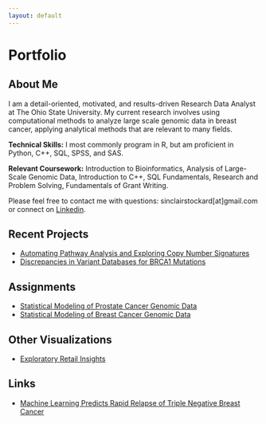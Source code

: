 ```yaml
---
layout: default
---
```

# Portfolio

## About Me

I am a detail-oriented, motivated, and results-driven Research Data Analyst at The Ohio State University. My current research involves using computational methods to analyze large scale genomic data in breast cancer, applying analytical methods that are relevant to many fields.

**Technical Skills:** I most commonly program in R, but am proficient in Python, C++, SQL, SPSS, and SAS.

**Relevant Coursework:** Introduction to Bioinformatics, Analysis of  Large-Scale Genomic Data, Introduction to C++, SQL Fundamentals, Research and Problem Solving, Fundamentals of Grant Writing.

Please feel free to contact me with questions: sinclairstockard[at]gmail.com or connect on [Linkedin](https://www.linkedin.com/in/sturners/).

## Recent Projects
  
* [Automating Pathway Analysis and Exploring Copy Number Signatures](./Pathway.md)
* [Discrepancies in Variant Databases for BRCA1 Mutations](./variants.md)

## Assignments

* [Statistical Modeling of Prostate Cancer Genomic Data](./assignments/HW3.html)
* [Statistical Modeling of Breast Cancer Genomic Data](./assignments/Homework_2.html)

## Other Visualizations

* [Exploratory Retail Insights](./shopping.md)

## Links

* [Machine Learning Predicts Rapid Relapse of Triple Negative Breast Cancer](https://www.biorxiv.org/content/10.1101/613604v1)

